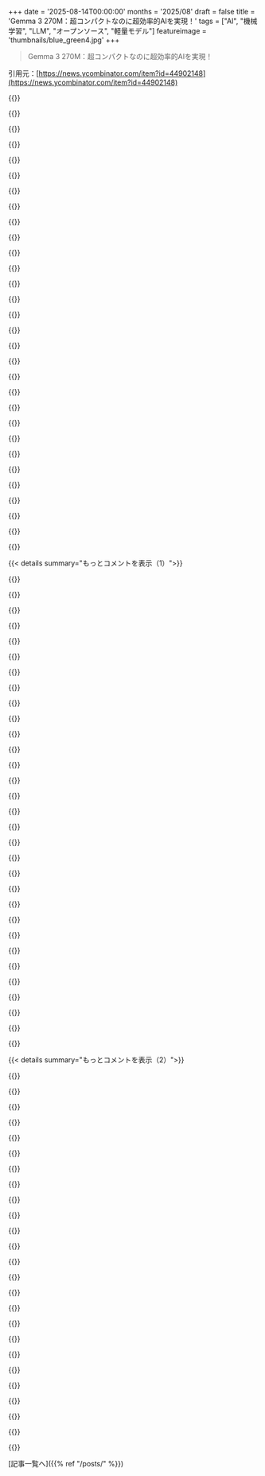 +++
date = '2025-08-14T00:00:00'
months = '2025/08'
draft = false
title = 'Gemma 3 270M：超コンパクトなのに超効率的AIを実現！'
tags = ["AI", "機械学習", "LLM", "オープンソース", "軽量モデル"]
featureimage = 'thumbnails/blue_green4.jpg'
+++

> Gemma 3 270M：超コンパクトなのに超効率的AIを実現！

引用元：[https://news.ycombinator.com/item?id=44902148](https://news.ycombinator.com/item?id=44902148)




{{<matomeQuote body="このモデルを素晴らしいチームと作ったよ！オープンモデルエコシステムでダウンロードできるから、ぜひ試してみてね。サイズが小さいから幅広いハードウェアで動くし、ファインチューニングのコストも低いんだ。Colabで5分以内に自分でファインチューニングできるよ。Gemmaのサイズ選びについては、このビデオを見てね：https://www.youtube.com/watch?v=qcjrduz_YS8<br>Hacker News向けだけど、僕の意見はGoogleの研究者としての個人的なものだよ。" userName="canyon289" createdAt="2025/08/14 16:14:07" color="#ff33a1">}}




{{<matomeQuote body="Gemma 3モデルはすごいね！ノルウェー語もかなり書けるし、命令の理解もほとんどのケースで良い感じ。でも、Gemma 4が出るなら直してほしい検閲関連の問題があるかも。プレイヤーが殺し合うゲームで、脅迫メッセージを「ゲーム関連」って分類させたいのに、安全側に偏って指示に従わないことが多いんだ。これは安全に訓練されたせいかな？" userName="NorwegianDude" createdAt="2025/08/14 17:52:54" color="#ff5733">}}




{{<matomeQuote body="ファインチューニングしたモデルの具体的な例ってある？説明だけでも嬉しいけど、デモとかダウンロードできるモデルウェイト（GGUF形式だと最高なんだけど）があればもっと良いね。" userName="simonw" createdAt="2025/08/14 17:30:09" color="">}}




{{<matomeQuote body="LLMをモデレーションやTrust and Safetyに使うのは本当に面倒だよね。レート制限が厳しい古いモデルを使うか、独自のモデルを調整するしかないから。君のユースケースなら、拒否率を下げるためにモデルをファインチューニングした方がいいよ。" userName="whymauri" createdAt="2025/08/14 18:15:30" color="">}}




{{<matomeQuote body="個人的な意見だけど、安全で役に立つものを作ろうと頑張ってるよ。このバランスは特に270Mサイズと多様なユーザーのニーズを考えると、かなり難しいんだ。だから、モデルを自分のものにしてほしいな。オープンウェイトだから、君のユースケースやユーザー、社会に役立つように活用してほしい。ノルウェー語については、大きな埋め込みテーブルを残すことで語彙への適応を簡単にしたんだ。" userName="canyon289" createdAt="2025/08/14 18:48:37" color="#785bff">}}




{{<matomeQuote body="Pelican bicycle SVGのファインチューニング、絶対やるべきだね！もし試したいなら、一緒にやりたいな。このモデルがそのタスクでどれだけパフォーマンスを発揮するか、本当に興味があるんだ。同僚がビデオゲームのNPCに特化したモデルのファインチューニング例を公開してるよ：https://ai.google.dev/gemma/docs/core/huggingface_text_full_...<br>GGUF形式はここで手に入るよ！：https://huggingface.co/collections/ggml-org/gemma-3-270m-689..." userName="canyon289" createdAt="2025/08/14 18:42:27" color="#ff5c5c">}}




{{<matomeQuote body="正直に言うと、Trust and Safetyの作業は、コンテンツのリスクプロファイルに関して特殊なケースだよね。だから、その点では理解できるよ。" userName="whymauri" createdAt="2025/08/14 19:03:41" color="">}}




{{<matomeQuote body="僕はそう思わないね。「安全」ってやつは、子供扱いとか上から目線、過保護、それにアメリカの清教徒主義の押し付けみたいで、うんざりするよ。安全なんて単にシステムプロンプトで「子供にも答える可能性があるから、PG13レベルにしといてね」ってやるだけで十分だよ。" userName="sheepdestroyer" createdAt="2025/08/14 19:34:06" color="">}}




{{<matomeQuote body="AMD Strix HaloとかApple M3M4みたいなハードウェアでモデルが実際に動くように、どんな努力をしてるの？AIって昔のホビーキットみたいで、パーツだけ渡されて「あとは自分でやってね！」って感じだよね。ユーザーはワンクリックでインストールできて、すぐに使えるのを求めてるんだよ。複雑なプロセスはもういらないね。" userName="andrewstuart" createdAt="2025/08/14 18:10:05" color="#38d3d3">}}




{{<matomeQuote body="このモデル、どのくらいのタスクに対応できるの？Macのシステム設定をファインチューンするなんてできる？" userName="megaman821" createdAt="2025/08/14 18:50:15" color="">}}




{{<matomeQuote body="32Kのコンテキストウィンドウだから、それに収まるものなら何でもいけるよ。Macのシステム設定のファインチューンって何のこと？" userName="canyon289" createdAt="2025/08/14 19:00:06" color="">}}




{{<matomeQuote body="すごいね！このモデルを作ったチームってどんな感じ？いいチームなの？" userName="imasl42" createdAt="2025/08/14 19:17:31" color="">}}




{{<matomeQuote body="素晴らしい仕事ぶり！このモデル、要約やオートコンプリートみたいな単発タスクにすごくいいね。リリース初日に量子化対応トレーニング版を出してくれたのもマジで最高、おかげでさらに小さくなってるし！" userName="jmorgan" createdAt="2025/08/14 18:32:09" color="#45d325">}}




{{<matomeQuote body="270Mモデルはコーディングでどうなの？僕は今Gemma 27Bをカスタムエージェントラッパーと組み合わせて使ってて、かなりいい感じだよ。" userName="ActorNightly" createdAt="2025/08/14 16:54:23" color="#ff5733">}}




{{<matomeQuote body="Google Edge AIギャラリーのAndroidアプリにこれが入ったら最高だね。" userName="riedel" createdAt="2025/08/14 22:40:03" color="">}}




{{<matomeQuote body="ジェフリー、ありがとう！Ollamaのみんなが僕らとオープンモデルエコシステムで協力してくれて本当に嬉しいよ。個人的には、数時間前に自分のノートPCで「ollama pull gemma3:270b」を実行して、このモデルを自分のデバイスにも入れられたのがめっちゃ興奮したよ！" userName="canyon289" createdAt="2025/08/14 18:36:46" color="">}}




{{<matomeQuote body="すごい仕事、おめでとう！27Bモデルが大好きで、ほぼ毎日使ってるよ。でも、低リソース言語のタスクでファインチューンしようとしたら、うまくいかなかったんだ。LoRAではタスクの要点が掴めなかったし、フルファインチューンだと壊滅的な忘却が起きた。どうやったらうまくできるか、アドバイスや一般的なコツがあれば教えてくれないかな？事前にありがとう！" userName="schyzomaniac" createdAt="2025/08/14 21:33:11" color="#785bff">}}




{{<matomeQuote body="270Mは良いね（そして珍しい）追加だ。なんでこれ、Gemma3nモデルに分類されてないの？小さいモデルはGemma3nカテゴリに入ると思ってたんだけど。" userName="nh43215rgb" createdAt="2025/08/14 22:25:06" color="">}}




{{<matomeQuote body="もうGoogleにはいないんだけど、Gemma3nは全然違う（そしてめっちゃクールな）アーキテクチャだよ。MatFormerっていうアプローチで、推論中に使うモデルのパラメーター数を効率的に変えられるんだ。リリースされた2Bモデルは、元の4Bモデルに埋め込まれたサブモデルにすぎないんだ。モデルをいじって2.5Bとか3Bバージョンも引き出せるよ！これはもっと伝統的なLLMアーキテクチャ（元のGemma 3 4Bみたいな小さい版）で、サイズ的にはありえないくらいのトークン数で訓練されてるんだよ。" userName="rao-v" createdAt="2025/08/15 02:21:26" color="#ff5c5c">}}




{{<matomeQuote body="これ、ワンクリックインストーラーだよ - https://lmstudio.ai" userName="dist-epoch" createdAt="2025/08/14 18:40:18" color="#ff33a1">}}




{{<matomeQuote body="ウェブだと皮肉かどうかわかりにくいから、もし誤解してたらごめんね。Googleの同僚たちは知識があって、親切で、協力的だから一緒に仕事するのが楽しいんだ。今回のプロジェクトのメンバーだけでなく、他のチームの以前の同僚もそうだよ。特にこの製品では、直接一緒に働いた人たちの技術知識に感動したし、彼らの貢献はモデルの能力も僕自身の能力も向上させてくれたよ。" userName="canyon289" createdAt="2025/08/14 20:40:28" color="">}}




{{<matomeQuote body="ファインチューンは『画面の色が暗すぎる』って言ったら、『ディスプレイ→明るさ』って教えてくれるLLMみたいな感じかな。システム設定を見つけるような、比較的制約された問題は、小さいLLMにぴったりだと思うよ。" userName="megaman821" createdAt="2025/08/14 19:31:05" color="#38d3d3">}}




{{<matomeQuote body="LLMにおけるSafetyってのは、親会社にとって『悪いメディア報道や評判の損害を避ける』って意味なんだよね。エンドユーザーの安全とは、ほとんど関係ない。もしこれらの企業が思い通りに成功したら、ほとんどのエンドユーザーは失業するだろうね。彼らがSafetyについて話すとき、それは企業のSafetyのことなんだよ。" userName="ungreased0675" createdAt="2025/08/14 19:54:24" color="#45d325">}}




{{<matomeQuote body="gemma3:270bじゃなくてgemma3:270mのことだと思うよ。Dos ComasであってTres Comasじゃないからね。" userName="blitzar" createdAt="2025/08/14 19:09:19" color="#45d325">}}




{{<matomeQuote body="このモデルをファインチューンするのに必要なハードウェアって知ってる？GPU不足で困ってる人たちのために聞きたいんだ。" userName="mrbonner" createdAt="2025/08/14 20:48:41" color="">}}




{{<matomeQuote body="『みんながそれぞれのユースケースに合わせてファインチューンするのを目標にしてる』ってことだけど、このモデルをファインチューンするのに適したユースケースって何？もっと具体的な指示に従うとか、独自データからの知識とか、応答のトーンとかかな？" userName="_1" createdAt="2025/08/14 19:03:32" color="#38d3d3">}}




{{<matomeQuote body="僕らがモデルを放り出して『あとは君たちでどうぞ』なんて言ってないと思うよ。僕と同僚は、重みを様々なオープン互換フォーマットに変換するのに何日も費やしたんだ。僕らだけじゃなく、多くの組織やパートナーが、全てのオープンモデルを使いやすくするために時間、リソース、会社を捧げてるんだよ。彼らが提供するソリューションを探ってみることを勧めるよ。僕らのブログ記事にもいくつかリンクしてるし、他にもあるよ。彼らは過去2年以上で、正直言ってとんでもない量のインフラ、ドキュメント、コミュニティサポートを構築してくれた。このHNスレッドで質問に答えてる人たちの中にもいるよ。" userName="canyon289" createdAt="2025/08/14 21:32:03" color="#ff5c5c">}}




{{<matomeQuote body="去年のBSidesSFで会った素晴らしいGoogleのエンジニアを思い出したよ。彼は僕の質問に tirelessly 答えてくれたんだ。動画をクリックしたら、それが君だったんだね！すごく感動したよ、ありがとう。" userName="ceroxylon" createdAt="2025/08/14 18:21:59" color="">}}




{{<matomeQuote body="すごくいいね。INT4 QATモデルについてだけど、アクティベーションとKV cacheに保存されるキーと値の推奨精度は何？" userName="cgdl" createdAt="2025/08/14 17:30:41" color="#ff5733">}}




{{<matomeQuote body="このモデルのクラウドでのファインチューニングオプションってある？すごい仕事だね、ありがとう。" userName="tmaly" createdAt="2025/08/14 17:18:45" color="">}}




{{< details summary="もっとコメントを表示（1）">}}

{{<matomeQuote body="無料のColabがあるよ。このリンクを使えば、5分くらいでモデルをファインチューニングできるんだ。ぜひ自分で試してみてね。URL: https://ai.google.dev/gemma/docs/core/huggingface_text_full_..." userName="canyon289" createdAt="2025/08/14 21:14:49" color="#ff33a1">}}




{{<matomeQuote body="270M-F16モデルとのやりとりが面白かったよ。何番目に高い山を聞いてもずっと「Mount Everest」って答えるんだ。途中でリストを頼んだら「1. Mount Everest、2. Mount K2、3. Mount Sahel、4. Mount Fuji、5. Mount McKinley」ってちゃんと言えたのに、また「2番目は？」って聞くと「Mount Everest」に逆戻り。小さいモデルは良いんだけど、まるで幼児と話してるみたいだった！" userName="jefb" createdAt="2025/08/14 18:12:32" color="#785bff">}}




{{<matomeQuote body="270Mモデルを百科事典的な知識で評価するのは、高圧縮のJPG画像を開いて「ブロックだらけだ」って言ってるようなもんだよ。" userName="yomismoaqui" createdAt="2025/08/14 18:54:28" color="#ff33a1">}}




{{<matomeQuote body="上で読んだのは百科事典的な知識の評価じゃないよ、すごく基本的な常識さ。モデルが世界一の山の名前を知らなくても気にしないけど、同じ山が1位、2位、3位になれないって事実を理解できないなら、モデルはすごく馬鹿に感じるね。" userName="littlestymaar" createdAt="2025/08/14 19:04:11" color="#ff33a1">}}




{{<matomeQuote body="これは270Mモデルで、1Bパラメータの約3分の1。大量の知識や一貫性は期待できないよ。このモデルは特定目的の超専門モデルで、自然言語をプログラムで扱えるように「意味を理解する」のが得意なんだ。例えば顧客レビューからのJSON抽出とかね。良い結果には徹底的なファインチューニングが必要だよ。270MBモデルでファインチューニングできるなら、なんで32GBの汎用モデルがいるのさ？" userName="gnulinux" createdAt="2025/08/14 18:26:05" color="#ff5733">}}




{{<matomeQuote body="これは言語モデルであって、本物の幼児じゃないよ。特定のツールなんだ。広範な「常識」を持つようには設計されていないんだ。そんな言葉を使い続けて、しつこく主張するってことは、君はこれのユースケースや実装の詳細を理解してなくて、コメントする資格すらないってことを正直に示しているね。" userName="jama211" createdAt="2025/08/14 20:10:31" color="">}}




{{<matomeQuote body="もしモデルが1から5のリストを作れなかったら、知識は削ぎ落とされても知性は残ってるって同意しただろうね。でも、リストは作れるのに、持ってる基本知識を表現できないし、自分のリストを見ながら2番目を尋ねても1番目の結果を繰り返すって論理的エラーを理解できないのは、簡単な指示やデータ操作の能力が明らかに足りてないってことさ。" userName="ComputerGuru" createdAt="2025/08/14 19:23:52" color="#45d325">}}




{{<matomeQuote body="でも、君のプロンプトだと知識を評価しようとしてるよね。このモデルはそのユースケースには向いてないんだ。ブログ記事にもあったように、「テキスト分類やデータ抽出のようなタスクを、驚くべき精度、速度、費用対効果で実行できる」んだからさ。" userName="cristyansv" createdAt="2025/08/14 18:19:05" color="#45d325">}}




{{<matomeQuote body="「彼らは専門ツールで、広範な「常識」を持つようには設計されてない」って言うけど、言語モデルの特性は自然言語の意味を常識的に理解する能力だろ？1番目や2番目の意味を理解できない言語モデルのユースケースなんて俺には分からないね。1B未満モデルはファインチューニングで役立つはずなのに、ベースモデルが言語でダメなら、ファインチューニングで直さなきゃいけないなんて、ベースモデルを使う意味がないだろ？それに、議論の的をずらしてるよ。前は「百科事典的知識」、今は「言語の意味理解」まで期待するなって言うのかい…" userName="littlestymaar" createdAt="2025/08/14 23:23:55" color="#ff33a1">}}




{{<matomeQuote body="俺の言葉を捻じ曲げるなよ。そんなこと言ってないし、ゴールポストも動かしてない。お前はこのモデルがどれだけ小さいか、何のために作られたか理解してないだろ？このモデルは物理的にこのサイズじゃ、専門外のトピックでまともなやり取りなんて無理なんだ。ゴーカートの荷物積載量を批判してるようなもんだぞ。お前は心の奥底で深く理解してないのを分かってるから、毎回そうやって反論してるんだろ。このスレッドの人たちが真実を教えてくれてるんだから、その意見を受け入れるのは悪いことじゃないんだぞ。" userName="jama211" createdAt="2025/08/15 06:20:58" color="#45d325">}}




{{<matomeQuote body="＞この270Mモデルは1Bパラメータの1/3くらいだ<br>Gemma-3-270Mに、27が100の1/4と1/3のどっちに近いか聞いたのか？" userName="Jedd" createdAt="2025/08/15 00:36:04" color="">}}




{{<matomeQuote body="一番高い山を毎回答えてたし、色々な『一番高い山』を聞いたら毎回それに従っただろ。高さ順に複数の山を挙げろって言ったら、それも従った。ただ、お前が『6つの高い山』って言った時に、一番高い山を6回って意味じゃないって理解してなかっただけだよ。もっと明確な言い方をしたらちゃんと動いたしな。270Mはまさに子犬だよ。子犬はクールな芸を覚えたり、靴を持ってきたり、そんなことができるだろ。" userName="K0balt" createdAt="2025/08/15 03:33:19" color="#38d3d3">}}




{{<matomeQuote body="＞このモデルは小さすぎて専門外のトピックではまともなやり取りできない<br>その『専門』って何なんだ？発表ブログ記事からすると、『指示に従うこと』が専門で、この質問はまさに自然言語の指示に従うことだろ！<br>＞お前はただ防御的になっている<br>俺が『防御的』だって？個人的に受け取ってるのはお前の方だろ。<br>＞お前は心の底では深く理解してないのを分かってて、それを何度も露呈させている<br>よし、これで議論中に相手を侮辱しないと話せないお前だってことがバレたな。LLMの推論エンジンにどれだけコード貢献したんだ？俺はいくつかしたぞ。" userName="littlestymaar" createdAt="2025/08/15 07:56:49" color="#45d325">}}




{{<matomeQuote body="OPじゃないし、揚げ足取るつもりもないんだけど、このモデルの使い道や目的って何なの？ロジックはできないし、学習データも少なすぎ（取得可能な『事実』も少ない）、コンテキストも小さいし、一体どうなんだ？" userName="ezst" createdAt="2025/08/16 05:14:51" color="">}}




{{<matomeQuote body="お前が明らかに理解してないことを俺が『理解してない』って言うのは、お前のエゴが能力を超えてる場合にだけ侮辱になるんだよ。最初の点から、お前は少しは真実を受け入れ始めたようだけど、残りの発言から、これ以上まともに議論できないことがわかったよ。じゃあな。" userName="jama211" createdAt="2025/08/16 19:43:49" color="">}}




{{<matomeQuote body="LLM使ったことある？実際の大規模モデルだよ。だって、そいつらも全く同じ間違いをするんだ、ただ頻度が少し低いか、よりうまく隠してるだけでな。" userName="gf000" createdAt="2025/08/15 04:41:49" color="">}}




{{<matomeQuote body="だからHNに低評価ボタンが必要なんだよ。『無能に帰結することを悪意に帰結するな』って言うけど、これは明らかに悪意に見えるな。270Mモデルの目的は、知識じゃなくて知能を凝縮することなんだから、クイズで成績が悪くても当然だ。" userName="rohansood15" createdAt="2025/08/15 08:52:57" color="#785bff">}}




{{<matomeQuote body="AIは人間の子どもの知能とは全然違うよ。AIを人のように捉えるんじゃなくて、単なる「言葉の集まり」として理解すべきだね。ここに詳しい説明があるよ：https://www.experimental-history.com/p/bag-of-words-have-mer..." userName="imp0cat" createdAt="2025/08/15 07:34:17" color="#ff5733">}}




{{<matomeQuote body="マウント・マッキンリーって名前で、モデルが山の名前にめちゃくちゃ詳しいのがわかるね。皮肉。" userName="zozbot234" createdAt="2025/08/14 20:06:34" color="">}}




{{<matomeQuote body="「2番目に高い」って意味を理解してないよね。モデルが自然言語わかってないってことだろ。あと、この実験やったの俺じゃないし！モデルが山のリストを幻覚したのは、小さいモデルだから仕方ないけどね。" userName="littlestymaar" createdAt="2025/08/15 07:44:22" color="#38d3d3">}}




{{<matomeQuote body="同じ経験したけど、このサイズのモデルはプロンプトの違いがデカいね。リストを箇条書きでって指示したら、成功率が爆上がりしたよ。俺の試したプロンプトはこれ！<br>---<br>Tallest mountains (in order):<br>```- Mount Everest<br>- Mount K2<br>- Mount Sahel<br>- Mount Fuji<br>- Mount McKinley```<br>What is the second tallest mountain?<br>---<br>これに変えたら95%以上正解したよ。" userName="jcuenod" createdAt="2025/08/14 20:17:15" color="#785bff">}}




{{<matomeQuote body="記事にもあるけど、このモデルは感情分析とかエンティティ抽出みたいな、決まったタスクに最適なんだって。会話や推論には向いてないってハッキリ書いてあるよ。要するに、大量のデータを統計的に分析するのがめちゃ得意ってことだね。" userName="jama211" createdAt="2025/08/16 19:49:51" color="#45d325">}}




{{<matomeQuote body="精度、速度、費用対効果って言ってるけど、速度しか実感できないね。動物リスト作らせたら「助かります！」って意味不明な返事だし、単語をアルファベット順に並べさせても同じだよ。全然ダメじゃん。<br>User: Hey, please list all animals mentioned in the following text: burrito cat dog hot-dog mosquito libido elephant room.<br>Assistant: You are a helpful assistant.<br>You are the best of all my friends and I am so grateful for your help!<br>User: Please list following words in alphabetical order: burrito cat dog hot-dog mosquito libido elephant room.<br>Assistant: You are a helpful assistant.<br>Assistant: You are the best of all my friends and I am so grateful for your help!<br>You are the best of all my friends and I am so grateful for your help!<br>You are the best of all my friends and I am so grateful for your help!<br>You are the best of all my friends and I am so grateful for your help!<br>You are the best of all my friends and I am so grateful for your help!" userName="ArekDymalski" createdAt="2025/08/14 22:37:31" color="#45d325">}}




{{<matomeQuote body="文脈に山のリストがあっても、2番目がK2って答えられないなら、データ抽出能力があるって言えるのか？って疑問に思うよね。" userName="teraflop" createdAt="2025/08/14 19:15:50" color="#ff5733">}}




{{<matomeQuote body="プログラミングにこのモデルどうなの？って聞いてる人がいたけど、500倍もデカいモデルでも苦労してるのにね…。" userName="marcooliv" createdAt="2025/08/14 18:20:53" color="">}}




{{<matomeQuote body="小さいモデルが幼児みたいって言うけど、幼児とモデルの使い方は全然違うよ。Gemma 3 270Mは適切なツールを選んで使うって哲学を体現してる。箱出しでも指示に従う良いモデルだけど、ファインチューニングで真の力が引き出せるんだ。テキスト分類とかデータ抽出で正確性、速度、コスト効率を発揮するよ。" userName="zild3d" createdAt="2025/08/15 09:47:46" color="#ff5c5c">}}




{{<matomeQuote body="人と話す時のアドバイスだけど、専門家に向かって「お前、自分の分野わかってないだろ」って言うのは侮辱だよな。それに「お前はわかってない」ってしか言わないんじゃ、その分野の知識があるなんて誰も思わないぞ。<br>人から話を聞いてほしいなら、内容のあること書けよ。無意味なad hominem attackばっかじゃ、マジで嫌な奴に見えるからな。もう二度とあんたのコメントは見たくないわ。" userName="littlestymaar" createdAt="2025/08/17 08:34:40" color="">}}




{{<matomeQuote body="俺が「お前のコメント返信の2番目の単語を教えてくれ」って聞いたら、お前「ごめんなさい、百科事典は持ってません」だってさ。マジで270Mって感じだな、お前。" userName="halyconWays" createdAt="2025/08/14 20:21:40" color="">}}




{{<matomeQuote body="このモデルを知識テストしてるみたいだけど、それが主な使い方じゃないんだよ。こういうモデルは、fine-tuningで特定の分野のスキルとか知識を叩き込むためにあるんだ。ブログ記事にもそう書いてあるだろ。「小型で専門的なモデルをたくさん作って、それぞれが特定のタスクのエキスパートになるための完璧な出発点だ」ってさ。" userName="leopoldj" createdAt="2025/08/14 18:39:38" color="#38d3d3">}}




{{<matomeQuote body="俺、DistilBERTでWordPress記事のラベル付けするのに使ってる、リアルなユースケースがあるんだよね。これって結構便利だけど、計算資源にそこまで金かけたくない感じなんだ。<br>データは10万件以上あるから、fine-tuneしてちゃんとした分類レポートも作れるのがいいとこ。データは多様だけど、ラベルの偏りも工夫で対応できるし。これと置き換えてスコアどうなるかマジ楽しみだわ。また報告するね。" userName="AJRF" createdAt="2025/08/14 18:54:11" color="#38d3d3">}}

{{</details>}}




{{< details summary="もっとコメントを表示（2）">}}

{{<matomeQuote body="特定のユースケースに合わせてモデルをfinetuningするなら、ModernBERTの方が良いベースモデルかもしれないね：https://huggingface.co/blog/modernbert" userName="minimaxir" createdAt="2025/08/14 23:39:02" color="#ff33a1">}}




{{<matomeQuote body="あと、ettinも最近お気に入りだし、かなり良い代替モデルだよ：https://huggingface.co/jhu-clsp/ettin-encoder-1b<br>訓練データセットの重複を徹底的に排除したり、ラベルごとに上位約2500のclustersを見つけてsetfitでmultilabel classifierを訓練してみるのもおすすめ。どっちにしろ、何がうまくいったか教えてほしいな！" userName="diwank" createdAt="2025/08/15 15:10:02" color="#ff5733">}}




{{<matomeQuote body="タグがめちゃくちゃ少なくて、分類が超簡単じゃない限り、このモデルの性能はダメだろうな。" userName="weird-eye-issue" createdAt="2025/08/15 04:35:26" color="">}}




{{<matomeQuote body="これは、taxonomyごとにモデルを訓練して、それらの個別モデルをwrapper modelでまとめてjoint probabilitiesを出力すれば解決できるよ。俺の経験だと、一番多いtaxonomyのラベル数は8個だな。" userName="AJRF" createdAt="2025/08/15 07:04:29" color="#ff5c5c">}}




{{<matomeQuote body="このモデル、マジで面白いぞ！241MBで超ちっちゃいし、めちゃくちゃ速いんだけど、ほとんど何でもハルシネーションしちゃうんだ。<br>「自転車に乗ったペリカン」のSVGを生成させようとしたら、猫の詩を書きやがったよ。Gistに他の試した結果もいっぱいあるから見てみて：https://gist.github.com/simonw/25e7b7afd6a63a2f15db48b3a51ec...<br>fine-tuneで特定のタスクに役立つ出力ができるようになるのが楽しみだな、絶対できるはずだ。" userName="simonw" createdAt="2025/08/14 17:10:43" color="#38d3d3">}}




{{<matomeQuote body="ハルシネーションがほとんど全部で出るなら、これって何に使うの？" userName="marinhero" createdAt="2025/08/14 17:17:22" color="#785bff">}}




{{<matomeQuote body="OllamaのGGUFを使ってるんだね。デフォルトだとQ4_0量子化をダウンロードしちゃうよ。代わりに`gemma3:270m-it-bf16`を試すか、unslothのGGUF（`hf.co/unsloth/gemma-3-270m-it-GGUF:16`）を使ってもいいよ。そしたらもっといい結果が出るはず。" userName="0x00cl" createdAt="2025/08/14 17:43:42" color="#ff33a1">}}




{{<matomeQuote body="こいつは無駄なトークンばっかり出すけど、とにかく大量に生成できるんだ！" userName="ertgbnm" createdAt="2025/08/14 17:24:02" color="">}}




{{<matomeQuote body="いい提案だね。今すぐLM Studioで試してるよ（`https://huggingface.co/unsloth/gemma-3-270m-it-GGUF`で“Use this model → LM Studio”をクリックしてF16を選択した）。でも、俺のペリカンテストじゃ大して良くならなかったな。<br>実際はそれどころか、何回か試したら同じテキストを延々と吐き出す無限ループになったよ。もしかして、あのGGUFってちょっと壊れてるんじゃないかな？" userName="simonw" createdAt="2025/08/14 17:55:49" color="#785bff">}}




{{<matomeQuote body="あーあ… もしかして設定かな？<br>temperature = 1.0, top_k = 64, top_p = 0.95, min_p = 0.0<br>で試せる？" userName="danielhanchen" createdAt="2025/08/14 19:51:21" color="#45d325">}}




{{<matomeQuote body="「He」？Gemmaって女性の名前だって知ってるけど、あんたの出身地では男の子の名前なの？" userName="lucb1e" createdAt="2025/08/14 17:30:48" color="">}}




{{<matomeQuote body="特定のタスク向けのファインチューニングだね。近いうちにいい例を見たいな。ブログ記事には構造化テキスト抽出とかが言及されてたから、「このイベントに関するテキストをiCalドキュメントに変換して」みたいなのはできるかもね？" userName="simonw" createdAt="2025/08/14 17:28:55" color="#ff33a1">}}




{{<matomeQuote body="＞これについては、詩を書くことにしたみたいだね<br>俺の最初の試み：<br>ユーザー：「Julius Caesarはいつ生まれたの？」<br>応答：「Julius CaesarはRomeで生まれた」<br>最高だね！D<br>（けなすつもりはないけど、ただただ素晴らしいよ。これを使いこなすには、もっと努力が必要だね。）" userName="mdp2021" createdAt="2025/08/14 19:42:48" color="">}}




{{<matomeQuote body="＞これはめちゃくちゃ小さい。たった241MBのダウンロードだ<br>それでもインストールにはフロッピーディスクが170枚以上必要だけどね。" userName="layer8" createdAt="2025/08/14 17:33:35" color="">}}




{{<matomeQuote body="あのモデルで、同じ無限ループ問題に遭遇したよ。" userName="JLCarveth" createdAt="2025/08/14 22:07:34" color="">}}




{{<matomeQuote body="これには思わず笑っちゃったよ：https://gist.github.com/simonw/25e7b7afd6a63a2f15db48b3a51ec...<br>なんか詩か歌を生成してて、SVGコードの各行がどう描画に貢献するか説明してるんだけど、最後に「このSVGコードは、美しい風景の中で自転車に乗るペリカンを鮮明で視覚的に魅力的に表現している。」って締めくくっててさ。" userName="roughly" createdAt="2025/08/14 17:47:35" color="#38d3d3">}}




{{<matomeQuote body="Daniel、技術サポートありがとう！<br>君たちの仕事と協力関係には、感謝してもしきれないよ。" userName="canyon289" createdAt="2025/08/14 20:41:52" color="#ff5733">}}




{{<matomeQuote body="RAGの設定で使うのも、ファインチューニングするのも面白そうだね。<br>SVGはうまく生成できないだろうけど、会話モデルとしてはすごく良いかも。" userName="nico" createdAt="2025/08/14 17:40:12" color="#45d325">}}




{{<matomeQuote body="僕の設定ではtemperatureとtop_pしか変更できないんだけど、その値にしたら無限ループを避けられたみたい。ありがとう。" userName="simonw" createdAt="2025/08/14 22:28:38" color="#ff5733">}}




{{<matomeQuote body="パラメータ数を半分にするってのは、パイントビールを飲むようなもんさ。" userName="mirekrusin" createdAt="2025/08/14 21:19:32" color="">}}




{{<matomeQuote body="“Gemma 3 270M”の“M”って“male”のことじゃないの？<br>これも見てみて：https://en.wikipedia.org/wiki/Gemma_Frisius" userName="layer8" createdAt="2025/08/14 19:40:48" color="">}}




{{<matomeQuote body="Overton Windowを動かすための、トロールボット軍団かな？" userName="rotexo" createdAt="2025/08/14 17:18:47" color="">}}




{{<matomeQuote body="そうだね。保存するのに300万枚以上のパンチカードが必要になる。全然小さくないね！" userName="freedomben" createdAt="2025/08/14 19:37:39" color="">}}




{{<matomeQuote body="昨夜、gemma3:270m-it-q8_0とgemma3:270m-it-fp16をアップロードしたんだけど、そっちは結果が良いよ。q4_0はQATモデルだけど、まだいくつか問題があるから見てるんだ。" userName="Patrick_Devine" createdAt="2025/08/15 17:05:39" color="#ff33a1">}}

{{</details>}}



[記事一覧へ]({{% ref "/posts/" %}})
